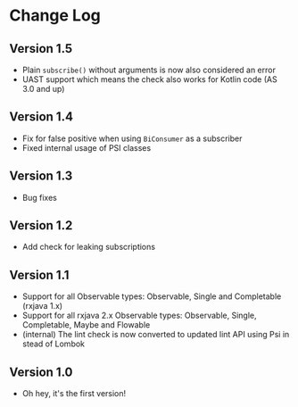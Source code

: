 Change Log
==========

Version 1.5
-----------
* Plain `subscribe()` without arguments is now also considered an error
* UAST support which means the check also works for Kotlin code (AS 3.0 and up)

Version 1.4
-----------
* Fix for false positive when using `BiConsumer` as a subscriber
* Fixed internal usage of PSI classes

Version 1.3
-----------
* Bug fixes

Version 1.2
-----------
* Add check for leaking subscriptions

Version 1.1
-------------
* Support for all Observable types: Observable, Single and Completable (rxjava 1.x)
* Support for all rxjava 2.x Observable types: Observable, Single, Completable, Maybe and Flowable
* (internal) The lint check is now converted to updated lint API using Psi in stead of Lombok

Version 1.0
-----------
* Oh hey, it's the first version!